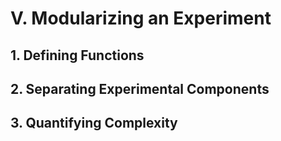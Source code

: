 # V. Modularizing an Experiment

## 1. Defining Functions

## 2. Separating Experimental Components

## 3. Quantifying Complexity
